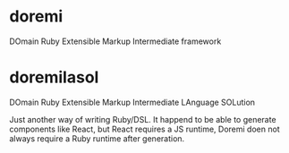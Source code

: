 # doremi
DOmain Ruby Extensible Markup Intermediate framework

# doremilasol
DOmain Ruby Extensible Markup Intermediate LAnguage SOLution

Just another way of writing Ruby/DSL.  It happend to be able to generate components like React, but React requires a JS runtime, Doremi doen not always require a Ruby runtime after generation.

